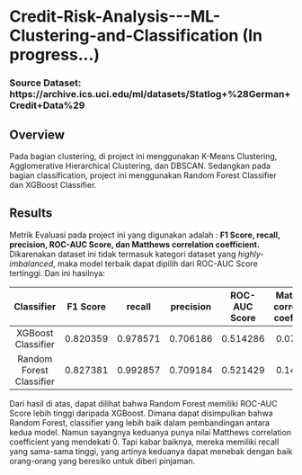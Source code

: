 <h1> Credit-Risk-Analysis---ML-Clustering-and-Classification (In progress...) </h1>

<h3>Source Dataset: https://archive.ics.uci.edu/ml/datasets/Statlog+%28German+Credit+Data%29 </h3>

## Overview

<p> Pada bagian clustering, di project ini menggunakan K-Means Clustering, Agglomerative Hierarchical Clustering, dan DBSCAN. Sedangkan pada bagian classification, project ini menggunakan Random Forest Classifier dan XGBoost Classifier.
  
## Results
 
Metrik Evaluasi pada project ini yang digunakan adalah : <b>F1 Score, recall, precision, ROC-AUC Score, dan Matthews correlation coefficient.</b> Dikarenakan dataset ini tidak termasuk kategori dataset yang <i>highly-imbalanced</i>, maka model terbaik dapat dipilih dari ROC-AUC Score tertinggi. Dan ini hasilnya:
  
| Classifier | F1 Score | recall | precision | ROC-AUC Score | Matthews correlation coefficient| 
|   :---:      |     :---:      |    :---:      |   :---:      |     :---:      |          :---: |
| XGBoost Classifier   | 0.820359    |  	0.978571   | 0.706186   | 0.514286    | 0.076753   |
| Random Forest Classifier     | 0.827381       |  	0.992857     | 	0.709184  | 0.521429        | 0.140283      |
 
 Dari hasil di atas, dapat dilihat bahwa Random Forest memiliki ROC-AUC Score lebih tinggi daripada XGBoost. Dimana dapat disimpulkan bahwa Random Forest, classifier yang lebih baik dalam pembandingan antara kedua model. Namun sayangnya keduanya punya nilai Matthews correlation coefficient yang mendekati 0. Tapi kabar baiknya, mereka memiliki recall yang sama-sama tinggi, yang artinya keduanya dapat menebak dengan baik orang-orang yang beresiko untuk diberi pinjaman. 

